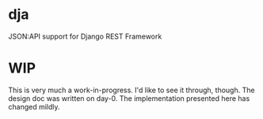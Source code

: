 # dja
JSON:API support for Django REST Framework

# WIP
This is very much a work-in-progress. I'd like to see it through, though. The design doc was written on day-0. The implementation presented here has changed mildly.
